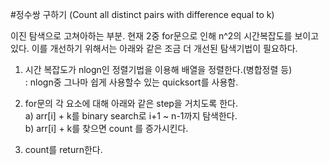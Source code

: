  
#정수쌍 구하기 (Count all distinct pairs with difference equal to k)

 이진 탐색으로 고쳐아하는 부분.
 현재 2중 for문으로 인해 n^2의 시간복잡도를 보이고 있다.
 이를 개선하기 위해서는 아래와 같은 조금 더 개선된 탐색기법이 필요하다.

 1) 시간 복잡도가 nlogn인 정렬기법을 이용해 배열을 정렬한다.(병합정렬 등)<br/>
  : nlogn중 그나마 쉽게 사용할수 있는 quicksort를 사용함.

 2) for문의 각 요소에 대해 아래와 같은 step을 거치도록 한다.<br/>
  a) arr[i] + k를 binary search로 i+1 ~ n-1까지 탐색한다.<br/>
  b) arr[i] + k를 찾으면 count 를 증가시킨다.<br/>

 3) count를 return한다.
